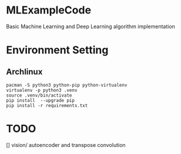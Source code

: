 # MLExampleCode
Basic Machine Learning and Deep Learning algorithm implementation
# Environment Setting
## Archlinux
```shell
pacman -S python3 python-pip python-virtualenv
virtualenv -p python3 .venv
source .venv/bin/activate
pip install  --upgrade pip
pip install -r requirements.txt
```
# TODO
[] vision/ autoencoder and transpose convolution